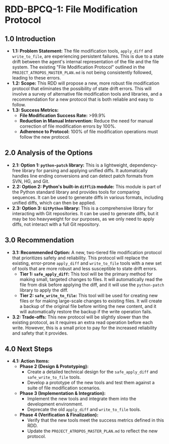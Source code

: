 # RDD-BPCQ-1: File Modification Protocol

## 1.0 Introduction
*   **1.1: Problem Statement:** The file modification tools, `apply_diff` and `write_to_file`, are experiencing persistent failures. This is due to a state drift between the agent's internal representation of the file and the file system. The existing "File Modification Protocol" outlined in the `PROJECT_ATROPOS_MASTER_PLAN.md` is not being consistently followed, leading to these errors.
*   **1.2: Scope:** This RDD will propose a new, more robust file modification protocol that eliminates the possibility of state drift errors. This will involve a survey of alternative file modification tools and libraries, and a recommendation for a new protocol that is both reliable and easy to follow.
*   **1.3: Success Metrics:**
    *   **File Modification Success Rate:** >99.9%
    *   **Reduction in Manual Intervention:** Reduce the need for manual correction of file modification errors by 100%.
    *   **Adherence to Protocol:** 100% of file modification operations must follow the new protocol.

## 2.0 Analysis of the Options
*   **2.1: Option 1: `python-patch` library:** This is a lightweight, dependency-free library for parsing and applying unified diffs. It automatically handles line ending conversions and can detect patch formats from SVN, HG, and Git.
*   **2.2: Option 2: Python's built-in `difflib` module:** This module is part of the Python standard library and provides tools for comparing sequences. It can be used to generate diffs in various formats, including unified diffs, which can then be applied.
*   **2.3: Option 3: `GitPython` library:** This is a comprehensive library for interacting with Git repositories. It can be used to generate diffs, but it may be too heavyweight for our purposes, as we only need to apply diffs, not interact with a full Git repository.

## 3.0 Recommendation
*   **3.1: Recommended Option:** A new, two-tiered file modification protocol that prioritizes safety and reliability. This protocol will replace the existing, error-prone `apply_diff` and `write_to_file` tools with a new set of tools that are more robust and less susceptible to state drift errors.
    *   **Tier 1: `safe_apply_diff`:** This tool will be the primary method for making small, targeted changes to files. It will automatically read the file from disk before applying the diff, and it will use the `python-patch` library to apply the diff.
    *   **Tier 2: `safe_write_to_file`:** This tool will be used for creating new files or for making large-scale changes to existing files. It will create a backup of the original file before writing the new content, and it will automatically restore the backup if the write operation fails.
*   **3.2: Trade-offs:** This new protocol will be slightly slower than the existing protocol, as it requires an extra read operation before each write. However, this is a small price to pay for the increased reliability and safety that it provides.

## 4.0 Next Steps
*   **4.1: Action Items:**
    *   **Phase 2 (Design & Prototyping):**
        *   Create a detailed technical design for the `safe_apply_diff` and `safe_write_to_file` tools.
        *   Develop a prototype of the new tools and test them against a suite of file modification scenarios.
    *   **Phase 3 (Implementation & Integration):**
        *   Implement the new tools and integrate them into the development environment.
        *   Deprecate the old `apply_diff` and `write_to_file` tools.
    *   **Phase 4 (Verification & Finalization):**
        *   Verify that the new tools meet the success metrics defined in this RDD.
        *   Update the `PROJECT_ATROPOS_MASTER_PLAN.md` to reflect the new protocol.